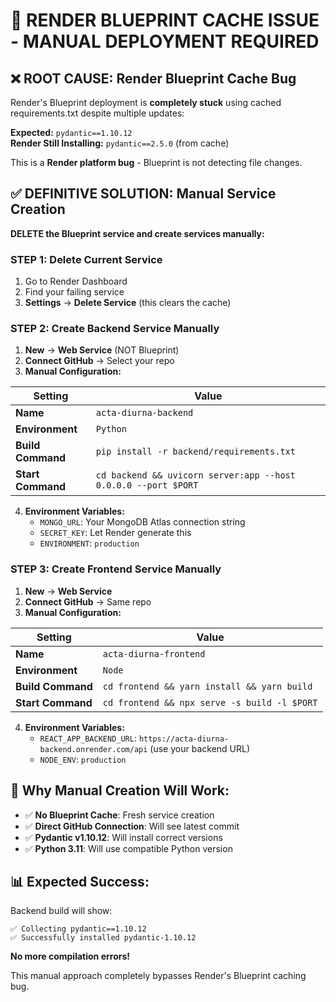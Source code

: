 # 🚨 RENDER BLUEPRINT CACHE ISSUE - MANUAL DEPLOYMENT REQUIRED

## ❌ **ROOT CAUSE: Render Blueprint Cache Bug**

Render's Blueprint deployment is **completely stuck** using cached requirements.txt despite multiple updates:

**Expected:** `pydantic==1.10.12`  
**Render Still Installing:** `pydantic==2.5.0` (from cache)

This is a **Render platform bug** - Blueprint is not detecting file changes.

## ✅ **DEFINITIVE SOLUTION: Manual Service Creation**

**DELETE the Blueprint service and create services manually:**

### **STEP 1: Delete Current Service**
1. Go to Render Dashboard
2. Find your failing service  
3. **Settings** → **Delete Service** (this clears the cache)

### **STEP 2: Create Backend Service Manually**
1. **New** → **Web Service** (NOT Blueprint)
2. **Connect GitHub** → Select your repo
3. **Manual Configuration:**

| Setting | Value |
|---------|--------|
| **Name** | `acta-diurna-backend` |
| **Environment** | `Python` |
| **Build Command** | `pip install -r backend/requirements.txt` |
| **Start Command** | `cd backend && uvicorn server:app --host 0.0.0.0 --port $PORT` |

4. **Environment Variables:**
   - `MONGO_URL`: Your MongoDB Atlas connection string
   - `SECRET_KEY`: Let Render generate this
   - `ENVIRONMENT`: `production`

### **STEP 3: Create Frontend Service Manually**  
1. **New** → **Web Service**
2. **Connect GitHub** → Same repo
3. **Manual Configuration:**

| Setting | Value |
|---------|--------|
| **Name** | `acta-diurna-frontend` |  
| **Environment** | `Node` |
| **Build Command** | `cd frontend && yarn install && yarn build` |
| **Start Command** | `cd frontend && npx serve -s build -l $PORT` |

4. **Environment Variables:**
   - `REACT_APP_BACKEND_URL`: `https://acta-diurna-backend.onrender.com/api` (use your backend URL)
   - `NODE_ENV`: `production`

## 🎯 **Why Manual Creation Will Work:**

- ✅ **No Blueprint Cache**: Fresh service creation
- ✅ **Direct GitHub Connection**: Will see latest commit  
- ✅ **Pydantic v1.10.12**: Will install correct versions
- ✅ **Python 3.11**: Will use compatible Python version

## 📊 **Expected Success:**

Backend build will show:
```
✅ Collecting pydantic==1.10.12
✅ Successfully installed pydantic-1.10.12
```

**No more compilation errors!**

This manual approach completely bypasses Render's Blueprint caching bug.